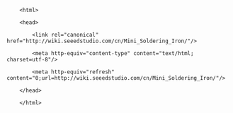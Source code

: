<!DOCTYPE html>
        <html>
        <head>
            <link rel="canonical" href="http://wiki.seeedstudio.com/cn/Mini_Soldering_Iron/"/>
            <meta http-equiv="content-type" content="text/html; charset=utf-8"/>
            <meta http-equiv="refresh" content="0;url=http://wiki.seeedstudio.com/cn/Mini_Soldering_Iron/"/>
        </head>
        </html>